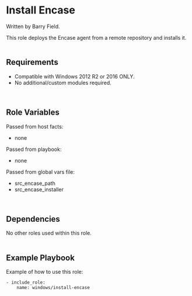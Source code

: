 Install Encase
==========================

Written by Barry Field.

This role deploys the Encase agent from a remote repository and installs it.
<br/><br/>

Requirements
------------

- Compatible with Windows 2012 R2 or 2016 ONLY.
- No additional/custom modules required.
<br/>

Role Variables
--------------

Passed from host facts:
- none

Passed from playbook:
- none

Passed from global vars file:
- src_encase_path
- src_encase_installer
<br/>

Dependencies
------------

No other roles used within this role.
<br/><br/>

Example Playbook
----------------

Example of how to use this role:

    - include_role:
        name: windows/install-encase
      


